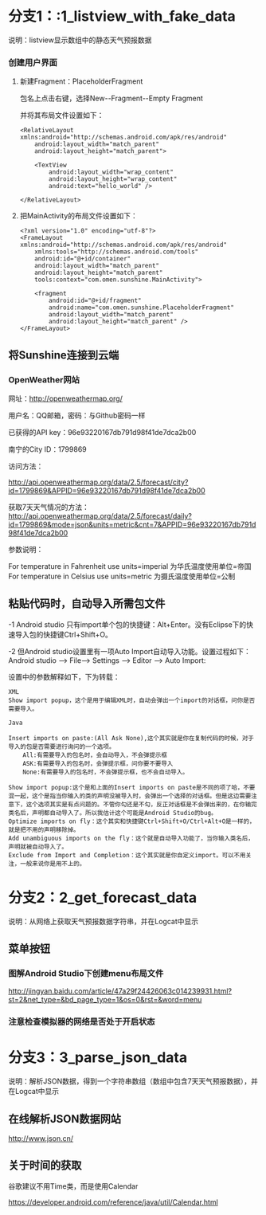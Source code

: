 

# 分支1：:1_listview_with_fake_data

说明：listview显示数组中的静态天气预报数据

### 创建用户界面

1. 新建Fragment：PlaceholderFragment

   包名上点击右键，选择New--Fragment--Empty Fragment

   并将其布局文件设置如下：

   ```
   <RelativeLayout xmlns:android="http://schemas.android.com/apk/res/android"
       android:layout_width="match_parent"
       android:layout_height="match_parent">

       <TextView
           android:layout_width="wrap_content"
           android:layout_height="wrap_content"
           android:text="hello_world" />

   </RelativeLayout>
   ```

2. 把MainActivity的布局文件设置如下：

   ```
   <?xml version="1.0" encoding="utf-8"?>
   <FrameLayout xmlns:android="http://schemas.android.com/apk/res/android"
       xmlns:tools="http://schemas.android.com/tools"
       android:id="@+id/container"
       android:layout_width="match_parent"
       android:layout_height="match_parent"
       tools:context="com.omen.sunshine.MainActivity">

       <fragment
           android:id="@+id/fragment"
           android:name="com.omen.sunshine.PlaceholderFragment"
           android:layout_width="match_parent"
           android:layout_height="match_parent" />
   </FrameLayout>
   ```

## 将Sunshine连接到云端

### OpenWeather网站

网址：<http://openweathermap.org/>

用户名：QQ邮箱，密码：与Github密码一样

已获得的API key：96e93220167db791d98f41de7dca2b00

南宁的City ID：1799869

访问方法：

http://api.openweathermap.org/data/2.5/forecast/city?id=1799869&APPID=96e93220167db791d98f41de7dca2b00

获取7天天气情况的方法：
http://api.openweathermap.org/data/2.5/forecast/daily?id=1799869&mode=json&units=metric&cnt=7&APPID=96e93220167db791d98f41de7dca2b00

参数说明：

For temperature in Fahrenheit use units=imperial  为华氏温度使用单位=帝国
For temperature in Celsius use units=metric  为摄氏温度使用单位=公制

## 粘贴代码时，自动导入所需包文件

-1 Android studio 只有import单个包的快捷键：Alt+Enter。没有Eclipse下的快速导入包的快捷键Ctrl+Shift+O。

-2 但Android studio设置里有一项Auto Import自动导入功能。设置过程如下：
Android studio --> File--> Settings --> Editor --> Auto Import:

设置中的参数解释如下，下为转载：

    XML
    Show import popup，这个是用于编辑XML时，自动会弹出一个import的对话框，问你是否需要导入。
    
    Java
    
    Insert imports on paste:(All Ask None),这个其实就是你在复制代码的时候，对于导入的包是否需要进行询问的一个选项。
        All:有需要导入的包名时，会自动导入，不会弹提示框
        ASK:有需要导入的包名时，会弹提示框，问你要不要导入
        None:有需要导入的包名时，不会弹提示框，也不会自动导入。
    
    Show import popup:这个是和上面的Insert imports on paste是不同的项了哈，不要混一起，这个是指当你输入的类的声明没被导入时，会弹出一个选择的对话框。但是这边需要注意下，这个选项其实是有点问题的。不管你勾还是不勾，反正对话框是不会弹出来的，在你输完类名后，声明都自动导入了。所以我估计这个可能是Android Studio的bug。
    Optimize imports on fly：这个其实和快捷键Ctrl+Shift+O/Ctrl+Alt+O是一样的，就是把不用的声明移除掉。
    Add unambiguous imports on the fly：这个就是自动导入功能了，当你输入类名后，声明就被自动导入了。
    Exclude from Import and Completion：这个其实就是你自定义import。可以不用关注，一般来说你是用不上的。
# 分支2：2_get_forecast_data

说明：从网络上获取天气预报数据字符串，并在Logcat中显示

## 菜单按钮

### 图解Android Studio下创建menu布局文件

http://jingyan.baidu.com/article/47a29f24426063c014239931.html?st=2&net_type=&bd_page_type=1&os=0&rst=&word=menu

### 注意检查模拟器的网络是否处于开启状态

# 分支3：3_parse_json_data

说明：解析JSON数据，得到一个字符串数组（数组中包含7天天气预报数据），并在Logcat中显示

## 在线解析JSON数据网站

http://www.json.cn/

## 关于时间的获取

谷歌建议不用Time类，而是使用Calendar

https://developer.android.com/reference/java/util/Calendar.html


